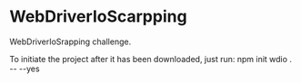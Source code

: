 # WebDriverIoScarpping

WebDriverIoSrapping challenge.

To initiate the project after it has been downloaded, just run: npm init wdio . -- --yes
